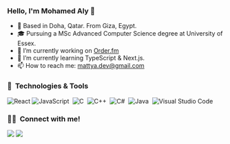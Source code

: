 <!--
### Hi there 👋
-->
<h3 align="left">Hello, I'm Mohamed Aly 👋</h3>

<!--
## 🌱 I'm a Developer, Learner, and Thinker!
-->
- 📍 Based in Doha, Qatar. From Giza, Egypt.
- 🎓 Pursuing a MSc Advanced Computer Science degree at University of Essex.
- 🔭 I’m currently working on [Order.fm](https://order.fm/)
- 🌱 I’m currently learning TypeScript & Next.js.
- 📫 How to reach me: mattya.dev@gmail.com

<h3 align="left">🔧 &nbsp;Technologies & Tools</h3>

<!--
![](https://img.shields.io/badge/Editor-VSCode-informational?style=flat&logo=visual-studio-code&logoColor=white&color=2bbc8a)
![](https://img.shields.io/badge/Code-C++-informational?style=flat&logo=c%2B%2B&logoColor=white&color=2bbc8a)
![](https://img.shields.io/badge/Code-C%23-informational?style=flat&logo=c-sharp&logoColor=white&color=2bbc8a)
![](https://img.shields.io/badge/Code-Java-informational?style=flat&logo=java&logoColor=white&color=2bbc8a)
![](https://img.shields.io/badge/Code-Python-informational?style=flat&logo=python&logoColor=white&color=2bbc8a)

![](https://img.shields.io/badge/Code-TypeScript-informational?style=flat&logo=typescript&logoColor=white&color=2bbc8a)
![](https://img.shields.io/badge/Code-JavaScript-informational?style=flat&logo=javascript&logoColor=white&color=2bbc8a)
![](https://img.shields.io/badge/Code-React-informational?style=flat&logo=react&logoColor=white&color=2bbc8a)
![](https://img.shields.io/badge/Code-Next.js-informational?style=flat&logo=next.js&logoColor=white&color=2bbc8a)

![](https://img.shields.io/badge/Code-PHP-informational?style=flat&logo=php&logoColor=white&color=2bbc8a)
![](https://img.shields.io/badge/Code-Laravel-informational?style=flat&logo=laravel&logoColor=white&color=2bbc8a)


![Node.js](https://img.shields.io/badge/-Node.js-05122A?style=flat&logo=node.js)\

-->
<!--
![Python](https://img.shields.io/badge/-Python-05122A?style=flat&logo=python)&nbsp;
![JavaScript](https://img.shields.io/badge/-JavaScript-05122A?style=flat&logo=javascript)&nbsp;
![C](https://img.shields.io/badge/-C-05122A?style=flat&logo=C&logoColor=A8B9CC)&nbsp;
![C++](https://img.shields.io/badge/-C++-05122A?style=flat&logo=C%2B%2B&logoColor=00599C)&nbsp;
![Java](https://img.shields.io/badge/-Java-05122A?style=flat&logo=openjdk&logoColor=007396)&nbsp;
![C#](https://img.shields.io/badge/-C%23-05122A?style=flat&logo=c-sharp&logoColor=239120)&nbsp;
![React](https://img.shields.io/badge/-React-05122A?style=flat&logo=react)\
![Bootstrap](https://img.shields.io/badge/-Bootstrap-05122A?style=flat&logo=bootstrap&logoColor=563D7C)&nbsp;
![TailwindCSS](https://img.shields.io/badge/-Tailwlind-05122A?style=flat&logo=tailwindcss&logoColor=7fd6fb)&nbsp;
![HTML](https://img.shields.io/badge/-HTML-05122A?style=flat&logo=HTML5)&nbsp;
![CSS](https://img.shields.io/badge/-CSS-05122A?style=flat&logo=CSS3&logoColor=1572B6)&nbsp;
![Git](https://img.shields.io/badge/-Git-05122A?style=flat&logo=git)&nbsp;
![GitHub](https://img.shields.io/badge/-GitHub-05122A?style=flat&logo=github)\
![Markdown](https://img.shields.io/badge/-Markdown-05122A?style=flat&logo=markdown)&nbsp;
![Visual Studio Code](https://img.shields.io/badge/-Visual%20Studio%20Code-05122A?style=flat&logo=visual-studio-code&logoColor=007ACC)&nbsp;
-->

![React](https://img.shields.io/badge/-React-05122A?style=flat&logo=react)
![JavaScript](https://img.shields.io/badge/-JavaScript-05122A?style=flat&logo=javascript)&nbsp;
![C](https://img.shields.io/badge/-C-05122A?style=flat&logo=C&logoColor=A8B9CC)&nbsp;
![C++](https://img.shields.io/badge/-C++-05122A?style=flat&logo=C%2B%2B&logoColor=00599C)&nbsp;
![C#](https://img.shields.io/badge/-C%23-05122A?style=flat&logo=c-sharp&logoColor=239120)&nbsp;
![Java](https://img.shields.io/badge/-Java-05122A?style=flat&logo=openjdk&logoColor=007396)&nbsp;
![Visual Studio Code](https://img.shields.io/badge/-Visual%20Studio%20Code-05122A?style=flat&logo=visual-studio-code&logoColor=007ACC)&nbsp;

<!--
## 📈 GitHub Stats

![Mo3ly's GitHub Stats](https://github-readme-stats.vercel.app/api?username=mo3ly&show_icons=true&theme=transparent)

<div align="center">
<p>
<img src="https://github-readme-streak-stats.herokuapp.com?user=mo3ly&theme=github-dark-blue&hide_border=true" alt="Github streak" />
</p>
</div>
-->
<h3 align="left">🤝🏻 &nbsp;Connect with me!</h3>
<p align="left">
<a href="https://linkedin.com/in/mo3ly"><img src="https://img.shields.io/badge/Mohamed%20Aly-0077B5?style=flat&logo=Linkedin&logoColor=white"/></a>
<a href="mailto:mattya.dev@gmail.com"><img src="https://img.shields.io/badge/mattya.dev@gmail.com-D14836?style=flat&logo=Gmail&logoColor=white"/></a>

  <!--
<a href="https://instagram.com/mo3lyy"><img src="https://img.shields.io/badge/mo3lyy-000000?style=flat&logo=Instagram&logoColor=white"/></a> -->
</p>
